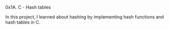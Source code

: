 

0x1A. C - Hash tables

In this project, I learned about hashing by implementing hash functions and hash tables in C.
